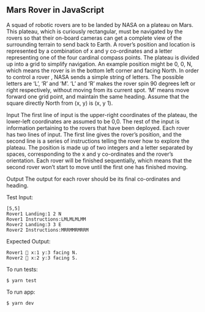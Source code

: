 ## Mars Rover in JavaScript

A squad of robotic rovers are to be landed by NASA on a plateau on Mars.
This plateau, which is curiously rectangular, must be navigated by the rovers so that their on-board cameras can get a complete view of the surrounding terrain to send back to Earth.
A rover’s position and location is represented by a combination of x and y co-ordinates and a letter representing one of the four cardinal compass points. The plateau is divided up into a grid to simplify navigation. An example position might be 0, 0, N, which means the rover is in the bottom left corner and facing North.
In order to control a rover , NASA sends a simple string of letters. The possible letters are ‘L’, ‘R’ and ‘M’. ‘L’ and ‘R’ makes the rover spin 90 degrees left or right respectively, without moving from its current spot. ‘M’ means move forward one grid point, and maintain the same heading.
Assume that the square directly North from (x, y) is (x, y 1).

Input
The first line of input is the upper-right coordinates of the plateau, the lower-left coordinates are assumed to be 0,0.
The rest of the input is information pertaining to the rovers that have been deployed. Each rover has two lines of input. The first line gives the rover’s position, and the second line is a series of instructions telling the rover how to explore the plateau.
The position is made up of two integers and a letter separated by spaces, corresponding to the x and y co-ordinates and the rover’s orientation.
Each rover will be finished sequentially, which means that the second rover won’t start to move until the first one has finished moving.

Output
The output for each rover should be its final co-ordinates and heading.

Test Input:
```
[5,5]
Rover1 Landing:1 2 N
Rover1 Instructions:LMLMLMLMM
Rover2 Landing:3 3 E
Rover2 Instructions:MRRMMRMRRM
```

Expected Output:
```
Rover1 🚀 x:1 y:3 facing N.
Rover2 🚀 x:2 y:3 facing S.
```


To run tests:
```
$ yarn test
```

To run app:
```
$ yarn dev
```
